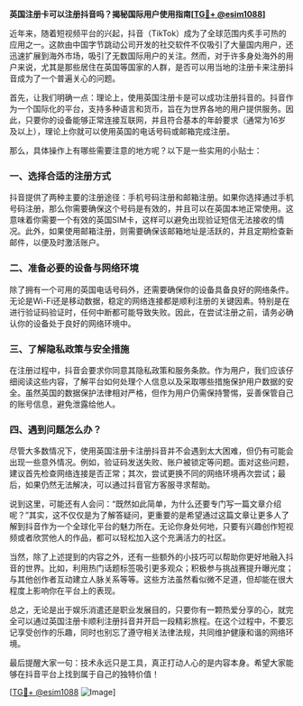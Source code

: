 **英国注册卡可以注册抖音吗？揭秘国际用户使用指南[[TG💪+ @esim1088](https://t.me/s/esim1088)]**

近年来，随着短视频平台的兴起，抖音（TikTok）成为了全球范围内炙手可热的应用之一。这款由中国字节跳动公司开发的社交软件不仅吸引了大量国内用户，还迅速扩展到海外市场，吸引了无数国际用户的关注。然而，对于许多身处海外的用户来说，尤其是那些居住在英国等国家的人群，是否可以用当地的注册卡来注册抖音成为了一个普遍关心的问题。

首先，让我们明确一点：理论上，使用英国注册卡是可以成功注册抖音的。抖音作为一个国际化的平台，支持多种语言和货币，旨在为世界各地的用户提供服务。因此，只要你的设备能够正常连接互联网，并且符合基本的年龄要求（通常为16岁及以上），理论上你就可以使用英国的电话号码或邮箱完成注册。

那么，具体操作上有哪些需要注意的地方呢？以下是一些实用的小贴士：

### 一、选择合适的注册方式

抖音提供了两种主要的注册途径：手机号码注册和邮箱注册。如果你选择通过手机号码注册，那么你需要确保这个号码是有效的，并且可以在英国本地正常使用。这意味着你需要一个有效的英国SIM卡，这样可以避免出现验证短信无法接收的情况。此外，如果使用邮箱注册，则需要确保该邮箱地址是活跃的，并且定期检查新邮件，以便及时激活账户。

### 二、准备必要的设备与网络环境

除了拥有一个可用的英国电话号码外，还需要确保你的设备具备良好的网络条件。无论是Wi-Fi还是移动数据，稳定的网络连接都是顺利注册的关键因素。特别是在进行验证码验证时，任何中断都可能导致失败。因此，在尝试注册之前，请务必确认你的设备处于良好的网络环境中。

### 三、了解隐私政策与安全措施

在注册过程中，抖音会要求你同意其隐私政策和服务条款。作为用户，我们应该仔细阅读这些内容，了解平台如何处理个人信息以及采取哪些措施保护用户数据的安全。虽然英国的数据保护法律相对严格，但作为用户仍需保持警惕，妥善保管自己的账号信息，避免泄露给他人。

### 四、遇到问题怎么办？

尽管大多数情况下，使用英国注册卡注册抖音并不会遇到太大困难，但仍有可能会出现一些意外情况。例如，验证码发送失败、账户被锁定等问题。面对这些问题，建议首先检查网络连接是否正常；其次，尝试更换不同的网络环境再次尝试；最后，如果仍然无法解决，可以通过抖音官方客服寻求帮助。

说到这里，可能还有人会问：“既然如此简单，为什么还要专门写一篇文章介绍呢？”其实，这不仅仅是为了解答疑问，更重要的是希望通过这篇文章让更多人了解到抖音作为一个全球化平台的魅力所在。无论你身处何地，只要有兴趣创作短视频或者欣赏他人的作品，都可以轻松加入这个充满活力的社区。

当然，除了上述提到的内容之外，还有一些额外的小技巧可以帮助你更好地融入抖音的世界。比如，利用热门话题标签吸引更多观众；积极参与挑战赛提升曝光度；与其他创作者互动建立人脉关系等等。这些方法虽然看似微不足道，但却能在很大程度上影响你在平台上的表现。

总之，无论是出于娱乐消遣还是职业发展目的，只要你有一颗热爱分享的心，就完全可以通过英国注册卡顺利注册抖音并开启一段精彩旅程。在这个过程中，不要忘记享受创作的乐趣，同时也别忘了遵守相关法律法规，共同维护健康和谐的网络环境。

最后提醒大家一句：技术永远只是工具，真正打动人心的是内容本身。希望大家能够在抖音平台上找到属于自己的独特价值！

[[TG💪+ @esim1088](https://t.me/s/esim1088) ![Image](https://i.postimg.cc/4NQfJmqS/Snipaste-2025-05-13-00-14-12.png)]